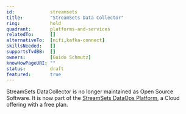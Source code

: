 ```yaml
---
id:				streamsets
title:      	"StreamSets Data Collector"
ring:       	hold
quadrant:   	platforms-and-services
relatedTo:		[]
alternativeTo:	[nifi,kafka-connect]
skillsNeeded:	[]
supportsTvdBB:	[]
owners:         [Guido Schmutz]
knowHowPageURI:	""   
status:			draft
featured:       true
---
```


StreamSets DataCollector is no longer maintained as Open Source Software. It is now part of the [StreamSets DataOps Platform](https://streamsets.com/products/dataops-platform/), a Cloud offering with a free plan.
